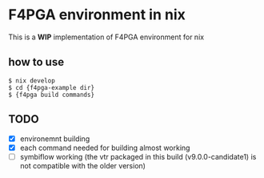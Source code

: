 # F4PGA environment in nix
This is a **WIP** implementation of F4PGA environment for nix

## how to use

```shell
$ nix develop
$ cd {f4pga-example dir}
$ {f4pga build commands}
```

## TODO
- [x] environemnt building
- [x] each command needed for building almost working
- [ ] symbiflow working (the vtr packaged in this build (v9.0.0-candidate1) is not compatible with the older version)
